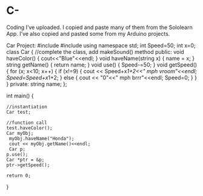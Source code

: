 # C-
Coding I’ve uploaded. I copied and paste many of them from the Sololearn App. I’ve also copied and pasted some from my Arduino projects.

Car Project: 
#include <iostream>
#include <string>
using namespace std;
int Speed=50;
int x=0;
class Car {
    //complete the class, add makeSound() method
    public: 
		void haveColor() {
			cout<<"Blue"<<endl;
		}
		void haveName(string x) {
			name = x;
		}
		string getName() {
			return name;
		}
       void use() {
          Speed-=50;
            }
       void getSpeed() { 
       	for (x; x<10; x++) {
       		if (x!=9) {
          		cout << Speed+x*1+2<<" mph vroom"<<endl;
          		Speed=Speed+x*1+2;
          	}
          	else {
          		cout << "0"<<" mph brrr"<<endl;
          		Speed=0;
          	}
          }
        }
		private: 
    		string name;
};



int main() {
    
    //instantiation
    Car test;
    
    //function call
    test.haveColor();
    Car myObj;
	 myObj.haveName("Honda");
	 cout << myObj.getName()<<endl;
	 Car p;
    p.use();
    Car *ptr = &p;
    ptr->getSpeed();
    
    return 0;
}
